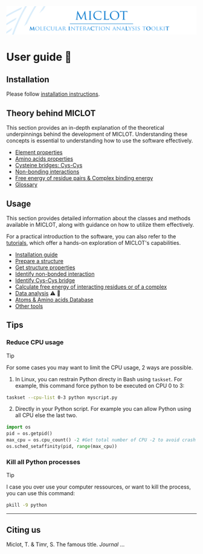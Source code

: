 <img src="../__banner.png" alt="banner" class="center">

# User guide :notebook_with_decorative_cover:

## Installation

Please follow [installation instructions](__installation.md).



## Theory behind MICLOT

This section provides an in-depth explanation of the theoretical underpinnings behind the development of MICLOT. Understanding these concepts is essential to understanding how to use the software effectively.

- [Element properties](__element_properties.md)
- [Amino acids properties](__amino_acids_properties.md)
- [Cysteine bridges: Cys-Cys](__CysCys_bridges.md)
- [Non-bonding interactions](__nonbonding_interactions.md)
- [Free energy of residue pairs & Complex binding energy](__free_energy.md)
- [Glossary](__glossary.md)



## Usage

This section provides detailed information about the classes and methods available in MICLOT, along with guidance on how to utilize them effectively.

For a practical introduction to the software, you can also refer to the [tutorials](../Tutorial/Tutorials.md), which offer a hands-on exploration of MICLOT's capabilities.

- [Installation guide](__installation.md)
- [Prepare a structure](__usage_prepare_structure.md)
- [Get structure properties](__usage_get_structure_properties.md)
- [Identify non-bonded interaction](__usage_identify_nonbonded_interactions.md)
- [Identify Cys-Cys bridge](__usage_identify_CysCys_bridges.md)
- [Calculate free energy of interacting residues or of a complex](__usage_calculate_free_energy.md)
- [Data analysis](__usage_data_analysis.md) :warning: :construction:
- [Atoms & Amino acids Database](__usage_database.md)
- [Other tools](__usage_other_tools.md)



## Tips

### Reduce CPU usage

>[!TIP]
> For some cases you may want to limit the CPU usage, 2 ways are possible.
> 1. In Linux, you can restrain Python directy in Bash using `taskset`. For example, this command force python to be executed on CPU 0 to 3:
>
> ```bash
> taskset --cpu-list 0-3 python myscript.py
> ```
>
> 2. Directly in your Python script. For example you can allow Python using all CPU else the last two.
>
> ```python
> import os
> pid = os.getpid()
> max_cpu = os.cpu_count() -2 #Get total number of CPU -2 to avoid crash
> os.sched_setaffinity(pid, range(max_cpu)) 
> ```

### Kill all Python processes

>[!TIP]
> I case you over use your computer ressources, or want to kill the process, you can use this command:
>
> ```bash
> pkill -9 python
> ```



* * *
## Citing us
Miclot, T. & Timr, S. The famous title. *Journal* ... 
